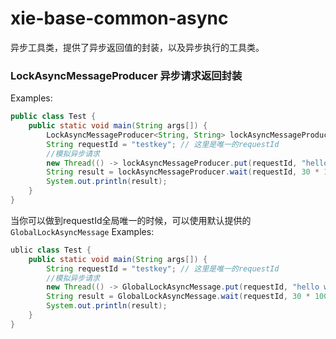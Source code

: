 # xie-base-common-async
异步工具类，提供了异步返回值的封装，以及异步执行的工具类。
### LockAsyncMessageProducer 异步请求返回封装 
Examples:
```java
public class Test {
    public static void main(String args[]) {
        LockAsyncMessageProducer<String, String> lockAsyncMessageProducer = new LockAsyncMessageProducer<>();
        String requestId = "testkey"; // 这里是唯一的requestId
        //模拟异步请求
        new Thread(() -> lockAsyncMessageProducer.put(requestId, "hello world")).start();
        String result = lockAsyncMessageProducer.wait(requestId, 30 * 1000);
        System.out.println(result);
    }
}
```
当你可以做到requestId全局唯一的时候，可以使用默认提供的`GlobalLockAsyncMessage`
Examples:
```java
ublic class Test {
    public static void main(String args[]) {
        String requestId = "testkey"; // 这里是唯一的requestId
        //模拟异步请求
        new Thread(() -> GlobalLockAsyncMessage.put(requestId, "hello world")).start();
        String result = GlobalLockAsyncMessage.wait(requestId, 30 * 1000);
        System.out.println(result);
    }
}
```